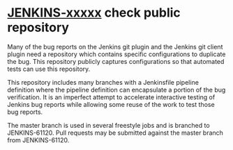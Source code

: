 # [JENKINS-xxxxx](https://issues.jenkins-ci.org/browse/JENKINS-xxxxx) check public repository

Many of the bug reports on the Jenkins git plugin and the Jenkins git
client plugin need a repository which contains specific configurations
to duplicate the bug.  This repository publicly captures configurations
so that automated tests can use this repository.

This repository includes many branches with a Jenkinsfile pipeline
definition where the pipeline definition can encapsulate a portion of the
bug verification. It is an imperfect attempt to accelerate interactive
testing of Jenkins bug reports while allowing some reuse of the work to
test those bug reports.

The master branch is used in several freestyle jobs and is branched to JENKINS-61120.
Pull requests may be submitted against the master branch from JENKINS-61120.
